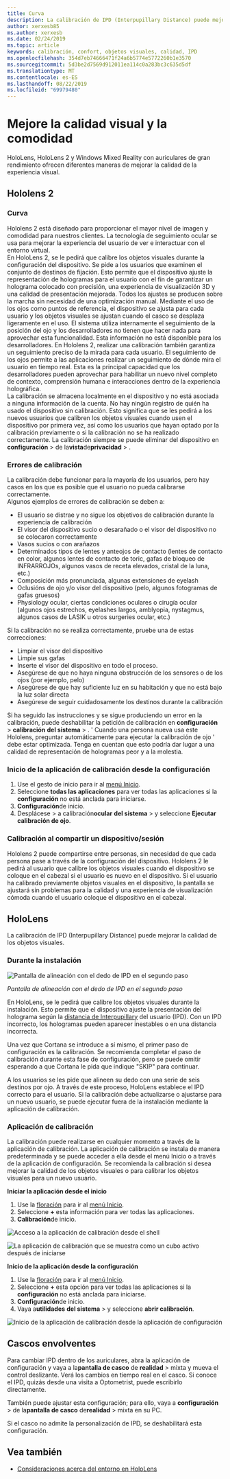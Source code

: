 ```yaml
---
title: Curva
description: La calibración de IPD (Interpupillary Distance) puede mejorar la calidad de los objetos visuales. Tanto HoloLens como Windows Mixed Reality con micrófonos que se incluyen en la realidad ofrecen maneras de personalizar IPD.
author: xerxesb85
ms.author: xerxesb
ms.date: 02/24/2019
ms.topic: article
keywords: calibración, confort, objetos visuales, calidad, IPD
ms.openlocfilehash: 354d7eb74666471f24a6b5774e5772260b1e3570
ms.sourcegitcommit: 5d3be2d7569d912011ea114c0a283bc3c635d5df
ms.translationtype: MT
ms.contentlocale: es-ES
ms.lasthandoff: 08/22/2019
ms.locfileid: "69979480"
---
```

# <a name="improve-visual-quality-and-comfort"></a>Mejore la calidad visual y la comodidad
HoloLens, HoloLens 2 y Windows Mixed Reality con auriculares de gran rendimiento ofrecen diferentes maneras de mejorar la calidad de la experiencia visual. 

## <a name="hololens-2"></a>Hololens 2

### <a name="calibration"></a>Curva

Hololens 2 está diseñado para proporcionar el mayor nivel de imagen y comodidad para nuestros clientes. La tecnología de seguimiento ocular se usa para mejorar la experiencia del usuario de ver e interactuar con el entorno virtual.  
En HoloLens 2, se le pedirá que calibre los objetos visuales durante la configuración del dispositivo. Se pide a los usuarios que examinen el conjunto de destinos de fijación. Esto permite que el dispositivo ajuste la representación de hologramas para el usuario con el fin de garantizar un holograma colocado con precisión, una experiencia de visualización 3D y una calidad de presentación mejorada. Todos los ajustes se producen sobre la marcha sin necesidad de una optimización manual. Mediante el uso de los ojos como puntos de referencia, el dispositivo se ajusta para cada usuario y los objetos visuales se ajustan cuando el casco se desplaza ligeramente en el uso. El sistema utiliza internamente el seguimiento de la posición del ojo y los desarrolladores no tienen que hacer nada para aprovechar esta funcionalidad. Esta información no está disponible para los desarrolladores. En Hololens 2, realizar una calibración también garantiza un seguimiento preciso de la mirada para cada usuario. El seguimiento de los ojos permite a las aplicaciones realizar un seguimiento de dónde mira el usuario en tiempo real. Esta es la principal capacidad que los desarrolladores pueden aprovechar para habilitar un nuevo nivel completo de contexto, comprensión humana e interacciones dentro de la experiencia holográfica.  
La calibración se almacena localmente en el dispositivo y no está asociada a ninguna información de la cuenta. No hay ningún registro de quién ha usado el dispositivo sin calibración. Esto significa que se les pedirá a los nuevos usuarios que calibren los objetos visuales cuando usen el dispositivo por primera vez, así como los usuarios que hayan optado por la calibración previamente o si la calibración no se ha realizado correctamente. La calibración siempre se puede eliminar del dispositivo en **configuración** > de la**vista**de**privacidad** > . 

### <a name="calibration-failures"></a>Errores de calibración

La calibración debe funcionar para la mayoría de los usuarios, pero hay casos en los que es posible que el usuario no pueda calibrarse correctamente.  
Algunos ejemplos de errores de calibración se deben a:
- El usuario se distrae y no sigue los objetivos de calibración durante la experiencia de calibración
- El visor del dispositivo sucio o desarañado o el visor del dispositivo no se colocaron correctamente 
- Vasos sucios o con arañazos
- Determinados tipos de lentes y anteojos de contacto (lentes de contacto en color, algunos lentes de contacto de toric, gafas de bloqueo de INFRARROJOs, algunos vasos de receta elevados, cristal de la luna, etc.)
- Composición más pronunciada, algunas extensiones de eyelash
- Oclusións de ojo y/o visor del dispositivo (pelo, algunos fotogramas de gafas gruesos)
- Physiology ocular, ciertas condiciones oculares o cirugía ocular (algunos ojos estrechos, eyelashes largos, amblyopia, nystagmus, algunos casos de LASIK u otros surgeries ocular, etc.)

Si la calibración no se realiza correctamente, pruebe una de estas correcciones: 
- Limpiar el visor del dispositivo
- Limpie sus gafas
- Inserte el visor del dispositivo en todo el proceso.
- Asegúrese de que no haya ninguna obstrucción de los sensores o de los ojos (por ejemplo, pelo) 
- Asegúrese de que hay suficiente luz en su habitación y que no está bajo la luz solar directa
- Asegúrese de seguir cuidadosamente los destinos durante la calibración

Si ha seguido las instrucciones y se sigue produciendo un error en la calibración, puede deshabilitar la petición de calibración en **configuración** > **calibración** **del sistema** > . ' Cuando una persona nueva usa este Hololens, preguntar automáticamente para ejecutar la calibración de ojo ' debe estar optimizada. Tenga en cuentan que esto podría dar lugar a una calidad de representación de hologramas peor y a la molestia.

### <a name="launching-the-calibration-app-from-settings"></a>Inicio de la aplicación de calibración desde la configuración
1. Use el gesto de inicio para ir al [menú Inicio](navigating-the-windows-mixed-reality-home.md#start-menu).
2. Seleccione **todas las aplicaciones** para ver todas las aplicaciones si la **configuración** no está anclada para iniciarse.
3. **Configuración**de inicio.
4. Desplácese > a calibración**ocular** **del sistema** > y seleccione **Ejecutar calibración de ojo**.

### <a name="calibration-when-sharing-a-device--session"></a>Calibración al compartir un dispositivo/sesión

Hololens 2 puede compartirse entre personas, sin necesidad de que cada persona pase a través de la configuración del dispositivo. Hololens 2 le pedirá al usuario que calibre los objetos visuales cuando el dispositivo se coloque en el cabezal si el usuario es nuevo en el dispositivo. Si el usuario ha calibrado previamente objetos visuales en el dispositivo, la pantalla se ajustará sin problemas para la calidad y una experiencia de visualización cómoda cuando el usuario coloque el dispositivo en el cabezal. 


## <a name="hololens"></a>HoloLens

La calibración de IPD (Interpupillary Distance) puede mejorar la calidad de los objetos visuales.

### <a name="during-setup"></a>Durante la instalación

![Pantalla de alineación con el dedo de IPD en el segundo paso](images/ipd-finger-alignment-300px.jpg)<br>

*Pantalla de alineación con el dedo de IPD en el segundo paso*

En HoloLens, se le pedirá que calibre los objetos visuales durante la instalación. Esto permite que el dispositivo ajuste la presentación del holograma según la [distancia de Interpupillary](https://en.wikipedia.org/wiki/Interpupillary_distance) del usuario (IPD). Con un IPD incorrecto, los hologramas pueden aparecer inestables o en una distancia incorrecta.

Una vez que Cortana se introduce a sí mismo, el primer paso de configuración es la calibración. Se recomienda completar el paso de calibración durante esta fase de configuración, pero se puede omitir esperando a que Cortana le pida que indique "SKIP" para continuar.

A los usuarios se les pide que alineen su dedo con una serie de seis destinos por ojo. A través de este proceso, HoloLens establece el IPD correcto para el usuario. Si la calibración debe actualizarse o ajustarse para un nuevo usuario, se puede ejecutar fuera de la instalación mediante la aplicación de calibración.

### <a name="calibration-app"></a>Aplicación de calibración

La calibración puede realizarse en cualquier momento a través de la aplicación de calibración. La aplicación de calibración se instala de manera predeterminada y se puede acceder a ella desde el menú Inicio o a través de la aplicación de configuración. Se recomienda la calibración si desea mejorar la calidad de los objetos visuales o para calibrar los objetos visuales para un nuevo usuario.

**Iniciar la aplicación desde el inicio**
1. Use la [floración](gestures.md#bloom) para ir al [menú Inicio](navigating-the-windows-mixed-reality-home.md#start-menu).
2. Seleccione **+** esta información para ver todas las aplicaciones.
3. **Calibración**de inicio.

![Acceso a la aplicación de calibración desde el shell](images/calibration-shell.png)

![La aplicación de calibración que se muestra como un cubo activo después de iniciarse](images/calibration-livecube-200px.png)

**Inicio de la aplicación desde la configuración**
1. Use la [floración](gestures.md#bloom) para ir al [menú Inicio](navigating-the-windows-mixed-reality-home.md#start-menu).
2. Seleccione **+** esta opción para ver todas las aplicaciones si la **configuración** no está anclada para iniciarse.
3. **Configuración**de inicio.
4. Vaya a**utilidades** **del sistema** > y seleccione **abrir calibración**.

![Inicio de la aplicación de calibración desde la aplicación de configuración](images/calibration-settings-500px.jpg)


## <a name="immersive-headsets"></a>Cascos envolventes

Para cambiar IPD dentro de los auriculares, abra la aplicación de configuración y vaya a la**pantalla de casco** de **realidad** > mixta y mueva el control deslizante. Verá los cambios en tiempo real en el casco. Si conoce el IPD, quizás desde una visita a Optometrist, puede escribirlo directamente.

También puede ajustar esta configuración; para ello, vaya a **configuración** > de la**pantalla de casco** de**realidad** > mixta en su PC.

Si el casco no admite la personalización de IPD, se deshabilitará esta configuración.

## <a name="see-also"></a>Vea también
* [Consideraciones acerca del entorno en HoloLens](environment-considerations-for-hololens.md)

